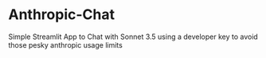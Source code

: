 # Anthropic-Chat
Simple Streamlit App to Chat with Sonnet 3.5 using a developer key to avoid those pesky anthropic usage limits
